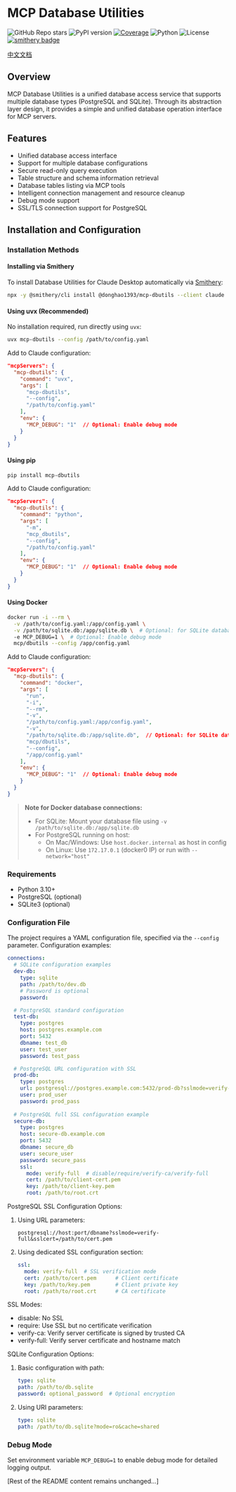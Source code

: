# MCP Database Utilities

![GitHub Repo stars](https://img.shields.io/github/stars/donghao1393/mcp-dbutils)
![PyPI version](https://img.shields.io/pypi/v/mcp-dbutils)
[![Coverage](https://img.shields.io/endpoint?url=https://gist.githubusercontent.com/donghao1393/bdd0a63ec2a816539ff8c136ceb41e48/raw/coverage.json)](https://github.com/donghao1393/mcp-dbutils/actions)
![Python](https://img.shields.io/badge/Python-3.10%2B-blue)
![License](https://img.shields.io/github/license/donghao1393/mcp-dbutils)
[![smithery badge](https://smithery.ai/badge/@donghao1393/mcp-dbutils)](https://smithery.ai/server/@donghao1393/mcp-dbutils)

[中文文档](README_CN.md)

## Overview
MCP Database Utilities is a unified database access service that supports multiple database types (PostgreSQL and SQLite). Through its abstraction layer design, it provides a simple and unified database operation interface for MCP servers.

## Features
- Unified database access interface
- Support for multiple database configurations
- Secure read-only query execution
- Table structure and schema information retrieval
- Database tables listing via MCP tools
- Intelligent connection management and resource cleanup
- Debug mode support
- SSL/TLS connection support for PostgreSQL

## Installation and Configuration

### Installation Methods
#### Installing via Smithery

To install Database Utilities for Claude Desktop automatically via [Smithery](https://smithery.ai/server/@donghao1393/mcp-dbutils):

```bash
npx -y @smithery/cli install @donghao1393/mcp-dbutils --client claude
```

#### Using uvx (Recommended)
No installation required, run directly using `uvx`:
```bash
uvx mcp-dbutils --config /path/to/config.yaml
```

Add to Claude configuration:
```json
"mcpServers": {
  "mcp-dbutils": {
    "command": "uvx",
    "args": [
      "mcp-dbutils",
      "--config",
      "/path/to/config.yaml"
    ],
    "env": {
      "MCP_DEBUG": "1"  // Optional: Enable debug mode
    }
  }
}
```

#### Using pip
```bash
pip install mcp-dbutils
```

Add to Claude configuration:
```json
"mcpServers": {
  "mcp-dbutils": {
    "command": "python",
    "args": [
      "-m",
      "mcp_dbutils",
      "--config",
      "/path/to/config.yaml"
    ],
    "env": {
      "MCP_DEBUG": "1"  // Optional: Enable debug mode
    }
  }
}
```

#### Using Docker
```bash
docker run -i --rm \
  -v /path/to/config.yaml:/app/config.yaml \
  -v /path/to/sqlite.db:/app/sqlite.db \  # Optional: for SQLite database
  -e MCP_DEBUG=1 \  # Optional: Enable debug mode
  mcp/dbutils --config /app/config.yaml
```

Add to Claude configuration:
```json
"mcpServers": {
  "mcp-dbutils": {
    "command": "docker",
    "args": [
      "run",
      "-i",
      "--rm",
      "-v",
      "/path/to/config.yaml:/app/config.yaml",
      "-v",
      "/path/to/sqlite.db:/app/sqlite.db",  // Optional: for SQLite database
      "mcp/dbutils",
      "--config",
      "/app/config.yaml"
    ],
    "env": {
      "MCP_DEBUG": "1"  // Optional: Enable debug mode
    }
  }
}
```

> **Note for Docker database connections:**
> - For SQLite: Mount your database file using `-v /path/to/sqlite.db:/app/sqlite.db`
> - For PostgreSQL running on host:
>   - On Mac/Windows: Use `host.docker.internal` as host in config
>   - On Linux: Use `172.17.0.1` (docker0 IP) or run with `--network="host"`

### Requirements
- Python 3.10+
- PostgreSQL (optional)
- SQLite3 (optional)

### Configuration File
The project requires a YAML configuration file, specified via the `--config` parameter. Configuration examples:

```yaml
connections:
  # SQLite configuration examples
  dev-db:
    type: sqlite
    path: /path/to/dev.db
    # Password is optional
    password: 

  # PostgreSQL standard configuration
  test-db:
    type: postgres
    host: postgres.example.com
    port: 5432
    dbname: test_db
    user: test_user
    password: test_pass

  # PostgreSQL URL configuration with SSL
  prod-db:
    type: postgres
    url: postgresql://postgres.example.com:5432/prod-db?sslmode=verify-full
    user: prod_user
    password: prod_pass
    
  # PostgreSQL full SSL configuration example
  secure-db:
    type: postgres
    host: secure-db.example.com
    port: 5432
    dbname: secure_db
    user: secure_user
    password: secure_pass
    ssl:
      mode: verify-full  # disable/require/verify-ca/verify-full
      cert: /path/to/client-cert.pem
      key: /path/to/client-key.pem
      root: /path/to/root.crt
```

PostgreSQL SSL Configuration Options:
1. Using URL parameters:
   ```
   postgresql://host:port/dbname?sslmode=verify-full&sslcert=/path/to/cert.pem
   ```
2. Using dedicated SSL configuration section:
   ```yaml
   ssl:
     mode: verify-full  # SSL verification mode
     cert: /path/to/cert.pem      # Client certificate
     key: /path/to/key.pem        # Client private key
     root: /path/to/root.crt      # CA certificate
   ```

SSL Modes:
- disable: No SSL
- require: Use SSL but no certificate verification
- verify-ca: Verify server certificate is signed by trusted CA
- verify-full: Verify server certificate and hostname match

SQLite Configuration Options:
1. Basic configuration with path:
   ```yaml
   type: sqlite
   path: /path/to/db.sqlite
   password: optional_password  # Optional encryption
   ```
2. Using URI parameters:
   ```yaml
   type: sqlite
   path: /path/to/db.sqlite?mode=ro&cache=shared
   ```

### Debug Mode
Set environment variable `MCP_DEBUG=1` to enable debug mode for detailed logging output.

[Rest of the README content remains unchanged...]

